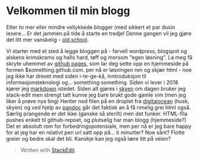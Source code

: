 

# Velkommen til min blogg

Etter to mer eller mindre vellykkede blogger (med sikkert et par dusin lesere... Er det jammen på tide å starte en tredje! Denne gangen vil jeg gjøre det litt mer vanskelig - [old school](https://english.stackexchange.com/questions/295998/meaning-of-the-expression-old-school?utm_medium=organic&utm_source=google_rich_qa&utm_campaign=google_rich_qa). 

Vi starter med et sted å legge bloggen på - farvell wordpress, blogspot og alskens krimskrams og hallo hard, tøff og morsom "egen løsning". La meg få skryte uhemmet av [github pages](https://pages.github.com/), som lar deg sette opp en hjemmeside på formen $something.github.com.  per nå er løsningen ren og skjær html - noe jeg ikke har drevet med siden i-te-ge-kå, inntroduksjon til informasjonsteknologi og... something something. Siden vi lever i 2018 kjører jeg [markdown](https://en.wikipedia.org/wiki/Markdown) istedet. Siden alt gjøres i [skyen](https://en.wikipedia.org/wiki/Cloud_computing)  om dagen bruker jeg stack-edit men strengt tatt kunne jeg bare brukt gode gamle vim (men jeg liker å prøve nye ting) Henter ned filen på en droplet fra [digitalocean](https://www.digitalocean.com/)  (husk, skyen) og ved hjelp av [pandoc](https://pandoc.org/)  går det faktisk an å få rimelig grei html også. Særlig prangende er det ikke (ganske så sterilt) men det funker. HTML-fila pushes enkelt til github-repoet, og plutselig har man blogg (hjemmeside?) Det er absolutt rom for forbedringspotensiale, men per nå er jeg bare happy for at jeg har en relativt pen url satt opp på... ti minutter? Noe sånt? Flotte greier og bedre skal det bli. Kanskje kan jeg også lære litt på veien? 


> Written with [StackEdit](https://stackedit.io/).
<!--stackedit_data:
eyJoaXN0b3J5IjpbMTk4MzMwMjA0OV19
-->